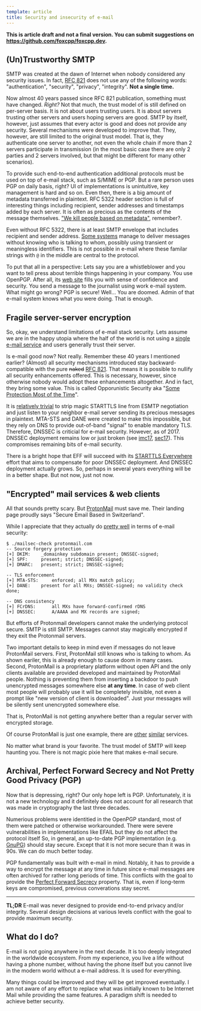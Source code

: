 ```yaml
---
template: article
title: Security and insecurity of e-mail
---
```


**This is article draft and not a final version. You can submit suggestions on
https://github.com/foxcpp/foxcpp.dev.**

## (Un)Trustworthy SMTP

SMTP was created at the dawn of Internet when nobody considered any security
issues. In fact, [RFC 821] does not use any of the following words:
"authentication", "security", "privacy", "integrity". **Not a single time.**

Now almost 40 years passed since RFC 821 publication, something must have
changed. _Right?_ Not that much, the trust model of is still defined on
per-server basis. It is not about users trusting users. It is about servers
trusting other servers and users hoping servers are good. SMTP by itself,
however, just assumes that every actor is good and does not provide any
security.  Several mechanisms were developed to improve that. They, however,
are still limited to the original trust model. That is, they authenticate one
server to another, not even the whole chain if more than 2 servers participate
in transmission (in the most basic case there are only 2 parties and 2 servers
involved, but that might be different for many other scenarios). 

To provide such end-to-end authentication additional protocols must be used on
top of e-mail stack, such as S/MIME or PGP. But a rare person uses PGP on daily
basis, right? UI of implementations is unintuitive, key management is hard and
so on. Even then, there is a big amount of metadata transferred in plaintext.
RFC 5322 header section is full of interesting things including recipient,
sender addresses and timestamps added by each server. It is often as precious
as the contents of the message themselves. 
["We kill people based on metadata"][wkpbm], remember?.

Even without RFC 5322, there is at least SMTP envelope that includes recipient
and sender address. [Some systems][ricochet] manage to deliver messages without
knowing who is talking to whom, possibly using transient or meaningless
identifiers. This is not possible in e-mail where these familar strings with
`@` in the middle are central to the protocol.

To put that all in a perspective: Lets say you are a whistleblower and you want
to tell press about terrible things happening in your company. You use OpenPGP.
After all, its [web site](https://openpgp.org) fills you with sense of
confidence and security. You send a message to the journalist using work e-mail
system. What might go wrong? PGP is secure! Well... You are doomed. Admin of
that e-mail system knows what you were doing. That is enough.

## Fragile server-server encryption

So, okay, we understand limitations of e-mail stack security. Lets assume we
are in the happy utopia where the half of the world is not using a [single
e-mail service](https://gmail.com) and users generally trust their server.

Is e-mail good now? Not really. Remember these 40 years I mentioned earlier?
(Almost) all security mechanisms introduced stay backward-compatible with the
pure ~~naked~~ [RFC 821]. That means it is possible to nullify all security
enhancements offered. This is necessary, however, since otherwise nobody would
adopt these enhancements altogether. And in fact, they bring some value.
This is called Opporunistic Security aka "[Some Protection Most of the
Time][RFC 7435]".

It is [relatively trivial][eff-starttls-downgrade] to strip magic STARTTLS line
from ESMTP negotiation and just listen to your neighbor e-mail server sending
its precious messages in plaintext. MTA-STS and DANE were created to make this
impossible, but they rely on DNS to provide out-of-band "signal" to enable
mandatory TLS. Therefore, DNSSEC is criticial for e-mail security. However, as
of 2017. DNSSEC deployment remains low or just broken (see [imc17], [sec17]).
This compromises remaining bits of e-mail security. 

There is a bright hope that EFF will succeed with its [STARTTLS
Everywhere][starttls-everywhere] effort that aims to compensate for poor DNSSEC
deployment. And DNSSEC deployment actually grows. So, perhaps in several years
everything will be in a better shape. But not now, just not now.

## "Encrypted" mail services & web clients

All that sounds pretty scary. But [ProtonMail] must save me. Their landing page 
proudly says "Secure Email Based in Switzerland".

While I appreciate that they actually do [pretty well][mailsec-check] in terms
of e-mail security:
```
$ ./mailsec-check protonmail.com
-- Source forgery protection
[+] DKIM: 	 _domainkey subdomain present; DNSSEC-signed; 
[+] SPF: 	 present; strict; DNSSEC-signed; 
[+] DMARC: 	 present; strict; DNSSEC-signed; 

-- TLS enforcement
[+] MTA-STS: 	 enforced; all MXs match policy; 
[+] DANE: 	 present for all MXs; DNSSEC-signed; no validity check done; 

-- DNS consistency
[+] FCrDNS: 	 all MXs have forward-confirmed rDNS
[+] DNSSEC: 	 A/AAAA and MX records are signed;
```
But efforts of Protonmail developers cannot make the underlying protocol secure.
SMTP is still SMTP. Messages cannot stay magically encrypted if they exit the
Protonmail servers. 

Two important details to keep in mind even if messages do not leave ProtonMail
servers. First, ProtonMail still knows who is talking to whom. As shown
eariler, this is already enough to cause doom in many cases. Second, ProtonMail
is a proprietary platform without open API and the only clients available are
provided developed and maintained by ProtonMail people. Nothing is preventing
them from inserting a backdoor to push unencrypted messages somewhere else **at
any time**. In case of web client most people will probably use it will be
completely invisible, not even a prompt like "new version of client is
downloaded". Just your messages will be silently sent unencrypted somewhere
else.

That is, ProtonMail is not getting anywhere better than a regular server with 
encrypted storage.

Of course ProtonMail is just one example, there are [other][tutanota]
[similar][startmail] services.

No matter what brand is your favorite. The trust model of SMTP will keep
haunting you. There is not magic pixie here that makes e-mail secure.

## Archival, Perfect Forward Secrecy and Not Pretty Good Privacy (PGP)

Now that is depressing, right? Our only hope left is PGP. Unfortunately, it is
not a new technology and it definitely does not account for all research that
was made in cryptography the last three decades.

Numerious problems were identitied in the OpenPGP standard, most of them were
patched or otherwise workarounded. There were severe vulnerabilities in
implementations like EFAIL but they do not affect the protocol itself So, in
general, an up-to-date PGP implementation (e.g. [GnuPG][gpg]) should stay
secure. Except that it is not more secure than it was in 90s. We can do much
better today. 

PGP fundamentally was built with e-mail in mind. Notably, it has to provide a
way to encrypt the message at any time in future since e-mail messages are
often archived for rather long periods of time. This conflicts with the goal to
provide the [Perfect Forward Secrecy][pfs] property. That is, even if long-term
keys are compromised, previous converations stay secret.

<hr>

**TL;DR** E-mail was never designed to provide end-to-end privacy and/or
integrity. Several design decisions at various levels conflict with the goal to
provide maximum security.

## What do I do?

E-mail is not going anywhere in the next decade. It is too deeply integrated in
the worldwide ecosystem. From my experience, you live a life without having a
phone number, without having the phone itself but you cannot live in the modern
world without a e-mail address. It is used for everything.

Many things could be improved and they will be get improved eventually. I am
not aware of any effort to replace what was initially known to be Internet
Mail while providing the same features. A paradigm shift is needed to achieve
better security.

[RFC 821]: https://tools.ietf.org/html/rfc821
[wkpbm]: https://www.nybooks.com/daily/2014/05/10/we-kill-people-based-metadata/
[ricochet]: https://ricochet.im
[RFC 7435]: https://tools.ietf.org/html/rfc7435
[imc17]: https://securepki.org/imc17.html
[sec17]: https://securepki.org/sec17.html
[eff-starttls-downgrade]: https://www.eff.org/deeplinks/2014/11/starttls-downgrade-attacks
[starttls-everywhere]: https://starttls-everywhere.org
[ProtonMail]: https://protonmail.com
[mailsec-check]: https://github.com/foxcpp/mailsec-check
[tutanota]: https://tutanota.com
[startmail]: https://startmail.com
[gpg]: https://gnupg.org
[pfs]: https://en.wikipedia.org/wiki/Forward_secrecy
